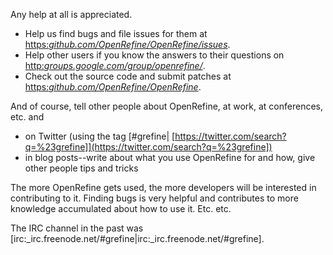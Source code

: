 Any help at all is appreciated.

- Help us find bugs and file issues for them at [https:_github.com/OpenRefine/OpenRefine/issues_](https://github.com/OpenRefine/OpenRefine/issues).
- Help other users if you know the answers to their questions on [http:_groups.google.com/group/openrefine/_](http://groups.google.com/group/openrefine/).
- Check out the source code and submit patches at [https:_github.com/OpenRefine/OpenRefine_](https://github.com/OpenRefine/OpenRefine).

And of course, tell other people about OpenRefine, at work, at conferences, etc. and

- on Twitter (using the tag [#grefine| [https://twitter.com/search?q=%23grefine]](https://twitter.com/search?q=%23grefine])
- in blog posts--write about what you use OpenRefine for and how, give other people tips and tricks

The more OpenRefine gets used, the more developers will be interested in contributing to it. Finding bugs is very helpful and contributes to more knowledge accumulated about how to use it. Etc. etc.

The IRC channel in the past was [irc:_irc.freenode.net/#grefine|irc:_irc.freenode.net/#grefine].

